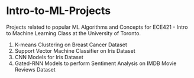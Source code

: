 # Intro-to-ML-Projects
Projects related to popular ML Algorithms and Concepts for ECE421 - Intro to Machine Learning Class at the University of Toronto.

1. K-means Clustering on Breast Cancer Dataset
2. Support Vector Machine Classifier on Iris Dataset
3. CNN Models for Iris Dataset
4. Gated-RNN Models to perform Sentiment Analysis on IMDB Movie Reviews Dataset 
